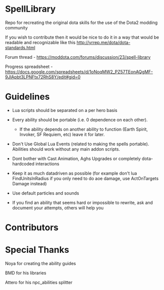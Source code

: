 SpellLibrary
============

Repo for recreating the original dota skills for the use of the Dota2 modding community

If you wish to contribute then it would be nice to do it in a way that would be readable and recognizable like this http://yrrep.me/dota/dota-standards.html

Forum thread - https://moddota.com/forums/discussion/23/spell-library

Progress spreadsheet - https://docs.google.com/spreadsheets/d/1oNoqMW2_PZ57TEonAQgMF-9JlApbt3LPNFtx72RhS8Y/edit#gid=0

Guidelines
==========

- Lua scripts should be separated on a per hero basis

- Every ability should be portable (i.e. 0 dependence on each other).
  - If the ability depends on another ability to function (Earth Spirit, Invoker, SF Requiem, etc) leave it for later.

- Don't Use Global Lua Events (related to making the spells portable). Abilities should work without any main addon scripts.

- Dont bother with Cast Animation, Aghs Upgrades or completely dota-hardcoded interactions

- Keep it as much datadriven as possible (for example don't lua FindUnitsInRadius if you only need to do aoe damage, use ActOnTargets Damage instead)

- Use default particles and sounds

- If you find an ability that seems hard or impossible to rewrite, ask and document your attempts, others will help you



Contributors
============


Special Thanks
==============
Noya for creating the ability guides

BMD for his libraries

Attero for his npc_abilities splitter
